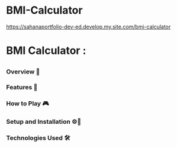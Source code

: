 # BMI-Calculator

https://sahanaportfolio-dev-ed.develop.my.site.com/bmi-calculator
# BMI Calculator :

## 

### Overview 📖

### Features 💾


### How to Play 🎮


### Setup and Installation ⚙️📄


### Technologies Used 🛠



